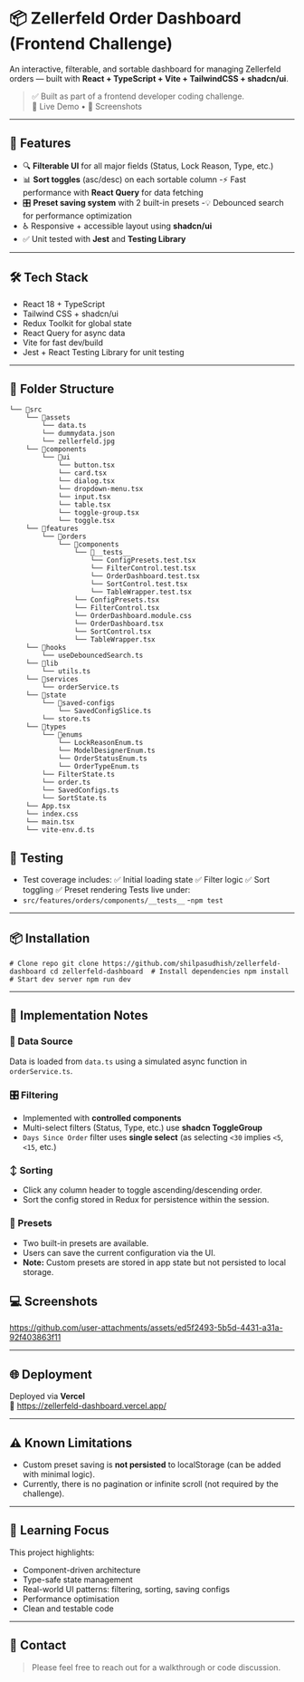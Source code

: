 # 📦 Zellerfeld Order Dashboard (Frontend Challenge)

An interactive, filterable, and sortable dashboard for managing Zellerfeld orders — built with **React + TypeScript + Vite + TailwindCSS + shadcn/ui**.

> ✅ Built as part of a frontend developer coding challenge.  
> 💼 Live Demo • 📸 Screenshots

---

## 🚀 Features

- 🔍 **Filterable UI** for all major fields (Status, Lock Reason, Type, etc.)
- 📊 **Sort toggles** (asc/desc) on each sortable column
-⚡️ Fast performance with **React Query** for data fetching
- 🎛️ **Preset saving system** with 2 built-in presets
-💡 Debounced search for performance optimization
- ♿️ Responsive + accessible layout using **shadcn/ui**
- ✅ Unit tested with **Jest** and **Testing Library**

---

## 🛠️ Tech Stack

  - React 18 + TypeScript
  - Tailwind CSS + shadcn/ui
  - Redux Toolkit for global state
  - React Query for async data
  - Vite for fast dev/build
  - Jest + React Testing Library for unit testing
---

## 📁 Folder Structure

```
└── 📁src
    └── 📁assets
        └── data.ts
        └── dummydata.json
        └── zellerfeld.jpg
    └── 📁components
        └── 📁ui
            └── button.tsx
            └── card.tsx
            └── dialog.tsx
            └── dropdown-menu.tsx
            └── input.tsx
            └── table.tsx
            └── toggle-group.tsx
            └── toggle.tsx
    └── 📁features
        └── 📁orders
            └── 📁components
                └── 📁__tests__
                    └── ConfigPresets.test.tsx
                    └── FilterControl.test.tsx
                    └── OrderDashboard.test.tsx
                    └── SortControl.test.tsx
                    └── TableWrapper.test.tsx
                └── ConfigPresets.tsx
                └── FilterControl.tsx
                └── OrderDashboard.module.css
                └── OrderDashboard.tsx
                └── SortControl.tsx
                └── TableWrapper.tsx
    └── 📁hooks
        └── useDebouncedSearch.ts
    └── 📁lib
        └── utils.ts
    └── 📁services
        └── orderService.ts
    └── 📁state
        └── 📁saved-configs
            └── SavedConfigSlice.ts
        └── store.ts
    └── 📁types
        └── 📁enums
            └── LockReasonEnum.ts
            └── ModelDesignerEnum.ts
            └── OrderStatusEnum.ts
            └── OrderTypeEnum.ts
        └── FilterState.ts
        └── order.ts
        └── SavedConfigs.ts
        └── SortState.ts
    └── App.tsx
    └── index.css
    └── main.tsx
    └── vite-env.d.ts
```


## 🧪 Testing

- Test coverage includes:
 ✅ Initial loading state
 ✅ Filter logic
 ✅ Sort toggling
 ✅ Preset rendering
Tests live under:
- `src/features/orders/components/__tests__`
-`npm test`

---

## 📦 Installation

`# Clone repo git clone https://github.com/shilpasudhish/zellerfeld-dashboard cd zellerfeld-dashboard  # Install dependencies npm install  # Start dev server npm run dev`

---

## 🔧 Implementation Notes

### 🧠 Data Source

Data is loaded from `data.ts` using a simulated async function in `orderService.ts`.

### 🎛️ Filtering

- Implemented with **controlled components**
- Multi-select filters (Status, Type, etc.) use **shadcn ToggleGroup**
- `Days Since Order` filter uses **single select** (as selecting `<30` implies `<5`, `<15`, etc.)

### ↕️ Sorting

- Click any column header to toggle ascending/descending order.
- Sort the config stored in Redux for persistence within the session.

### 💾 Presets

- Two built-in presets are available.
- Users can save the current configuration via the UI.
- **Note:** Custom presets are stored in app state but not persisted to local storage.

## 💻 Screenshots

> 
https://github.com/user-attachments/assets/ed5f2493-5b5d-4431-a31a-92f403863f11

---

## 🌐 Deployment

Deployed via **Vercel**  
🔗 https://zellerfeld-dashboard.vercel.app/

---

## ⚠️ Known Limitations

- Custom preset saving is **not persisted** to localStorage (can be added with minimal logic).
- Currently, there is no pagination or infinite scroll (not required by the challenge).
---

## 🧠 Learning Focus

This project highlights:

- Component-driven architecture
- Type-safe state management
- Real-world UI patterns: filtering, sorting, saving configs
- Performance optimisation
- Clean and testable code
---

## 🤝 Contact

> Please feel free to reach out for a walkthrough or code discussion.
